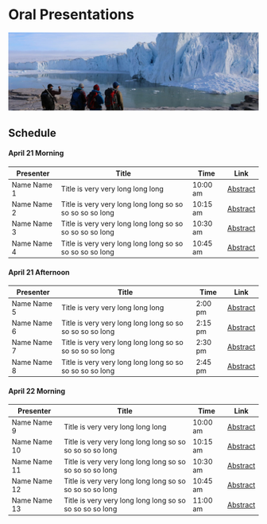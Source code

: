 # Oral Presentations

![welcome_img2](../../img/uw_geo2.jpeg)

## Schedule

#### April 21 Morning

| Presenter   | Title       | Time  | Link |
| ----------- | ----------- |-------|------|
| Name Name 1     | Title is very very long long long | 10:00 am | [Abstract](https://wisc-geo-symposium21.github.io/pages/oral/name1)|
| Name Name 2  | Title is very very long long long so so so so so so long | 10:15 am | [Abstract](https://wisc-geo-symposium21.github.io/pages/oral/name2)|
| Name Name 3  | Title is very very long long long so so so so so so long | 10:30 am | [Abstract](https://wisc-geo-symposium21.github.io/pages/oral/name3)|
| Name Name 4  | Title is very very long long long so so so so so so long | 10:45 am | [Abstract](https://wisc-geo-symposium21.github.io/pages/oral/name4)|

#### April 21 Afternoon

| Presenter   | Title       | Time  | Link |
| ----------- | ----------- |-------|------|
| Name Name 5   | Title is very very long long long | 2:00 pm | [Abstract](https://wisc-geo-symposium21.github.io/pages/oral/name5)|
| Name Name 6  | Title is very very long long long so so so so so so long | 2:15 pm | [Abstract](https://wisc-geo-symposium21.github.io/pages/oral/name6)|
| Name Name 7  | Title is very very long long long so so so so so so long | 2:30 pm | [Abstract](https://wisc-geo-symposium21.github.io/pages/oral/name7)|
| Name Name 8  | Title is very very long long long so so so so so so long | 2:45 pm | [Abstract](https://wisc-geo-symposium21.github.io/pages/oral/name8)|

#### April 22 Morning

| Presenter   | Title       | Time  | Link |
| ----------- | ----------- |-------|------|
| Name Name 9   | Title is very very long long long | 10:00 am | [Abstract](https://wisc-geo-symposium21.github.io/pages/oral/name9)|
| Name Name 10  | Title is very very long long long so so so so so so long | 10:15 am | [Abstract](https://wisc-geo-symposium21.github.io/pages/oral/name10)|
| Name Name 11  | Title is very very long long long so so so so so so long | 10:30 am | [Abstract](https://wisc-geo-symposium21.github.io/pages/oral/name11)|
| Name Name 12  | Title is very very long long long so so so so so so long | 10:45 am | [Abstract](https://wisc-geo-symposium21.github.io/pages/oral/name12)|
| Name Name 13  | Title is very very long long long so so so so so so long | 11:00 am | [Abstract](https://wisc-geo-symposium21.github.io/pages/oral/name13)|
